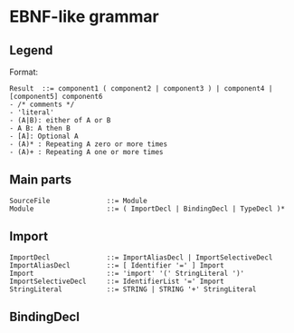 # EBNF-like grammar

## Legend

Format: 


```ebnf
Result  ::= component1 ( component2 | component3 ) | component4 | [component5] component6
- /* comments */
- 'literal'
- (A|B): either of A or B
- A B: A then B
- [A]: Optional A
- (A)* : Repeating A zero or more times
- (A)+ : Repeating A one or more times
```

## Main parts

```ebnf
SourceFile              ::= Module  
Module                  ::= ( ImportDecl | BindingDecl | TypeDecl )*  
```

## Import

```ebnf
ImportDecl              ::= ImportAliasDecl | ImportSelectiveDecl  
ImportAliasDecl         ::= [ Identifier '=' ] Import  
Import                  ::= 'import' '(' StringLiteral ')'
ImportSelectiveDecl     ::= IdentifierList '=' Import 
StringLiteral           ::= STRING | STRING '+' StringLiteral       
```

## BindingDecl

```ebnf
```
 


